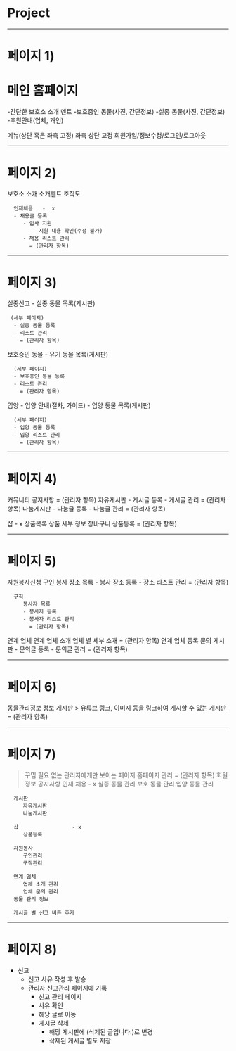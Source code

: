 # Project

-----------------------------
#  페이지 1)

# 메인 홈페이지

   -간단한 보호소 소개 멘트
   -보호중인 동물(사진, 간단정보)
   -실종 동물(사진, 간단정보)
   -후원안내(업체, 개인)

메뉴(상단 혹은 좌측 고정) 좌측 상단 고정
   회원가입/정보수정/로그인/로그아웃
   
-----------------------------
#  페이지 2)
  
   보호소 소개
      소개멘트
      조직도
      
      인재채용   -  x 
      - 채용글 등록
         - 입사 지원
            - 지원 내용 확인(수정 불가)
         - 채용 리스트 관리
           = (관리자 항목)
          
-----------------------------
#  페이지 3)
  
   실종신고
     - 실종 동물 목록(게시판)
      
     (세부 페이지) 
      - 실종 동물 등록
      - 리스트 관리
        = (관리자 항목)
   
   보호중인 동물
      - 유기 동물 목록(게시판)
      
      (세부 페이지)
      - 보호중인 동물 등록
      - 리스트 관리
        = (관리자 항목)
   
   입양
      - 입양 안내(절차, 가이드)
      - 입양 동물 목록(게시판)
      
      (세부 페이지)
      - 입양 동물 등록
      - 입양 리스트 관리
        = (관리자 항목)
   
  -----------------------------
#  페이지 4)
   
   커뮤니티
      공지사항
        = (관리자 항목)
      자유게시판
      - 게시글 등록
      - 게시글 관리
        = (관리자 항목)
      나눔게시판
      - 나눔글 등록
      - 나눔글 관리
        = (관리자 항목)
   
   샵 - x 
      상품목록
         상품 세부 정보
         장바구니
      상품등록
        = (관리자 항목)

-----------------------------
#  페이지 5)
        
   자원봉사신청
      구인
         봉사 장소 목록
         - 봉사 장소 등록
         - 장소 리스트 관리
           = (관리자 항목)
           
      구직
         봉사자 목록
         - 봉사자 등록
         - 봉사자 리스트 관리
           = (관리자 항목)
           
   연계 업체
      연계 업체 소개
         업체 별 세부 소개
          = (관리자 항목)
      연계 업체 등록 문의 게시판
       - 문의글 등록
       - 문의글 관리
        = (관리자 항목)
 
-----------------------------
#  페이지 6)
        
   동물관리정보
      정보 게시판
       > 유튜브 링크, 이미지 등을 링크하여 게시할 수 있는 게시판
       = (관리자 항목)
   
   
-----------------------------
#  페이지 7)
   
   > 꾸밈 필요 없는 관리자에게만 보이는 페이지
   홈페이지 관리
   = (관리자 항목)
      회원 정보
      공지사항
      인재 채용         - x 
      실종 동물 관리
      보호 동물 관리
      입양 동물 관리
      
      게시판
         자유게시판
         나눔게시판
      
      샵                 - x 
         상품등록 
      
      자원봉사
         구인관리
         구직관리
      
      연계 업체
         업체 소개 관리
         업체 문의 관리
      동물 관리 정보
      
      게시글 별 신고 버튼 추가
      
-----------------------------
#  페이지 8)
      
- 신고
   - 신고 사유 작성 후 발송
   - 관리자 신고관리 페이지에 기록
        - 신고 관리 페이지
        - 사유 확인
        - 해당 글로 이동
        - 게시글 삭제
            - 해당 게시판에 (삭제된 글입니다.)로 변경
            - 삭제된 게시글 별도 저장
      
